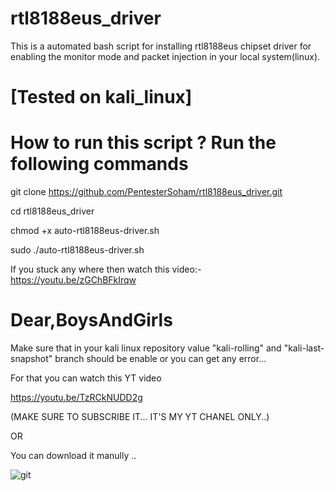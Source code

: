 # rtl8188eus_driver
This is a automated bash script for installing rtl8188eus chipset driver for enabling the monitor mode and packet injection in your local system(linux).

# [Tested on kali_linux]

# How to run this script ?  Run the following commands

git clone https://github.com/PentesterSoham/rtl8188eus_driver.git

cd rtl8188eus_driver

chmod +x auto-rtl8188eus-driver.sh

sudo ./auto-rtl8188eus-driver.sh


If you stuck any where then watch this video:- https://youtu.be/zGChBFkIrqw


# Dear,BoysAndGirls
Make sure that in your kali linux repository value
"kali-rolling" and "kali-last-snapshot" branch should be enable or you can get any error...

For that you can watch this YT video

https://youtu.be/TzRCkNUDD2g

(MAKE SURE TO SUBSCRIBE IT... IT'S MY YT CHANEL ONLY..)

OR 

You can download it manully ..

![git](https://user-images.githubusercontent.com/96686822/160432049-a2087400-490c-42f3-974b-f4d509badb76.png)
